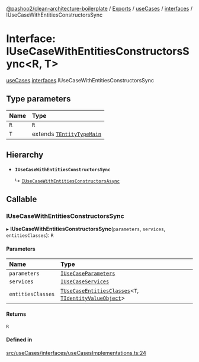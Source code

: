 [@pashoo2/clean-architecture-boilerplate](../README.md) / [Exports](../modules.md) / [useCases](../modules/usecases.md) / [interfaces](../modules/usecases.interfaces.md) / IUseCaseWithEntitiesConstructorsSync

# Interface: IUseCaseWithEntitiesConstructorsSync<R, T\>

[useCases](../modules/usecases.md).[interfaces](../modules/usecases.interfaces.md).IUseCaseWithEntitiesConstructorsSync

## Type parameters

| Name | Type |
| :------ | :------ |
| `R` | `R` |
| `T` | extends [`TEntityTypeMain`](../modules/entities.interfaces.md#tentitytypemain) |

## Hierarchy

- **`IUseCaseWithEntitiesConstructorsSync`**

  ↳ [`IUseCaseWithEntitiesConstructorsAsync`](usecases.interfaces.iusecasewithentitiesconstructorsasync.md)

## Callable

### IUseCaseWithEntitiesConstructorsSync

▸ **IUseCaseWithEntitiesConstructorsSync**(`parameters`, `services`, `entitiesClasses`): `R`

#### Parameters

| Name | Type |
| :------ | :------ |
| `parameters` | [`IUseCaseParameters`](usecases.interfaces.iusecaseparameters.md) |
| `services` | [`IUseCaseServices`](usecases.interfaces.iusecaseservices.md) |
| `entitiesClasses` | [`TUseCaseEntitiesClasses`](../modules/usecases.interfaces.md#tusecaseentitiesclasses)<`T`, [`TIdentityValueObject`](../modules/valueobject.interfaces.md#tidentityvalueobject)\> |

#### Returns

`R`

#### Defined in

[src/useCases/interfaces/useCasesImplementations.ts:24](https://github.com/pashoo2/clean-architecture-boilerplate/blob/5d0a725/src/useCases/interfaces/useCasesImplementations.ts#L24)
